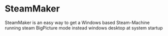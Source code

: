 # SteamMaker
SteamMaker is an easy way to get a Windows based Steam-Machine running steam BigPicture mode instead windows desktop at system startup
